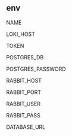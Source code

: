 ## env

NAME

LOKI_HOST

TOKEN

POSTGRES_DB

POSTGRES_PASSWORD

RABBIT_HOST

RABBIT_PORT

RABBIT_USER

RABBIT_PASS

DATABASE_URL